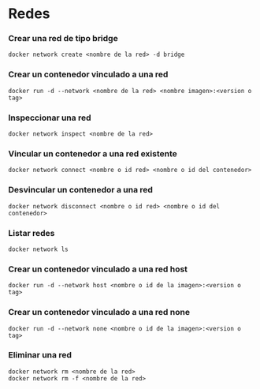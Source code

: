 # Redes

### Crear una red de tipo bridge

```
docker network create <nombre de la red> -d bridge
```

### Crear un contenedor vinculado a una red

```
docker run -d --network <nombre de la red> <nombre imagen>:<version o tag>
```

### Inspeccionar una red

```
docker network inspect <nombre de la red>
```

### Vincular un contenedor a una red existente

```
docker network connect <nombre o id red> <nombre o id del contenedor>
```

### Desvincular un contenedor a una red

```
docker network disconnect <nombre o id red> <nombre o id del contenedor>
```

### Listar redes

```
docker network ls
```

### Crear un contenedor vinculado a una red host

```
docker run -d --network host <nombre o id de la imagen>:<version o tag>
```

### Crear un contenedor vinculado a una red none

```
docker run -d --network none <nombre o id de la imagen>:<version o tag>
```

### Eliminar una red

```
docker network rm <nombre de la red>
docker network rm -f <nombre de la red>
```
